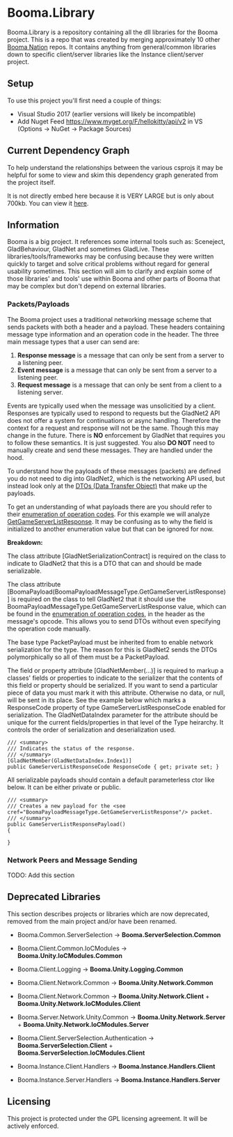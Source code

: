 # Booma.Library

Booma.Library is a repository containing all the dll libraries for the Booma project. This is a repo that was created by merging approximately 10 other [Booma Nation](www.github.com/BoomaNation) repos. It contains anything from general/common libraries down to specific client/server libraries like the Instance client/server project.

## Setup

To use this project you'll first need a couple of things:

* Visual Studio 2017 (earlier versions will likely be incompatible)
* Add Nuget Feed https://www.myget.org/F/hellokitty/api/v2 in VS (Options -> NuGet -> Package Sources)

## Current Dependency Graph

To help understand the relationships between the various csprojs it may be helpful for some to view and skim this dependency graph generated from the project itself.

It is not directly embed here because it is VERY LARGE but is only about 700kb. You can view it [here](http://i.imgur.com/gFSK3Uc.png).

## Information

Booma is a big project. It references some internal tools such as: Sceneject, GladBehaviour, GladNet and sometimes GladLive. These libraries/tools/frameworks may be confusing because they were written quickly to target and solve critical problems without regard for general usability sometimes. This section will aim to clarify and explain some of those libraries' and tools' use within Booma and other parts of Booma that may be complex but don't depend on external libraries.

### Packets/Payloads

The Booma project uses a traditional networking message scheme that sends packets with both a header and a payload. These headers containing message type information and an operation code in the header. The three main message types that a user can send are:

1. **Response message** is a message that can only be sent from a server to a listening peer.
2. **Event message** is a message that can only be sent from a server to a listening peer.
3. **Request message** is a message that can only be sent from a client to a listening server.

Events are typically used when the message was unsolicitied by a client. Responses are typically used to respond to requests but the GladNet2 API does not offer a system for continuations or async handling. Therefore the context for a request and response will not be the same. Though this may change in the future. There is **NO** enforcement by GladNet that requires you to follow these semantics. It is just suggested. You also **DO NOT** need to manually create and send these messages. They are handled under the hood.

To understand how the payloads of these messages (packets) are defined you do not need to dig into GladNet2, which is the networking API used, but instead look only at the [DTOs (Data Transfer Object)](https://martinfowler.com/eaaCatalog/dataTransferObject.html) that make up the payloads.

To get an understanding of what payloads there are you should refer to their [enumeration of operation codes](https://github.com/BoomaNation/Booma.Library/blob/master/src/Booma.Payloads.Common/Enums/BoomaPayloadMessageType.cs). For this example we will analyze [GetGameServerListResponse](https://github.com/BoomaNation/Booma.Library/blob/master/src/Booma.Payloads.ServerSelection/Payloads/GameServerListResponsePayload.cs). It may be confusing as to why the field is initialized to another enumeration value but that can be ignored for now.

**Breakdown:**

The class attribute [GladNetSerializationContract] is required on the class to indicate to GladNet2 that this is a DTO that can and should be made serializable.

The class attribute [BoomaPayload(BoomaPayloadMessageType.GetGameServerListResponse)] is required on the class to tell GladNet2 that it should use the BoomaPayloadMessageType.GetGameServerListResponse value, which can be found in the [enumeration of operation codes](https://github.com/BoomaNation/Booma.Library/blob/master/src/Booma.Payloads.Common/Enums/BoomaPayloadMessageType.cs), in the header as the message's opcode. This allows you to send DTOs without even specifying the operation code manually.

The base type PacketPayload must be inherited from to enable network serialization for the type. The reason for this is GladNet2 sends the DTOs polymorphically so all of them must be a PacketPayload.

The field or property attribute [GladNetMember(...)] is required to markup a classes' fields or properties to indicate to the serializer that the contents of this field or property should be serialized. If you want to send a particular piece of data you must mark it with this attribute. Otherwise no data, or null, will be sent in its place. See the example below which marks a ResponseCode property of type GameServerListResponseCode enabled for serialization. The GladNetDataIndex parameter for the attribute should be unique for the current fields/properties in that level of the Type heirarchy. It controls the order of serialization and deserialization used.

```
/// <summary>
/// Indicates the status of the response.
/// </summary>
[GladNetMember(GladNetDataIndex.Index1)]
public GameServerListResponseCode ResponseCode { get; private set; }
```

All serializable payloads should contain a default parameterless ctor like below. It can be either private or public.

```
/// <summary>
/// Creates a new payload for the <see cref="BoomaPayloadMessageType.GetGameServerListResponse"/> packet.
/// </summary>
public GameServerListResponsePayload()
{

}
```

### Network Peers and Message Sending

TODO: Add this section

## Deprecated Libraries

This section describes projects or libraries which are now deprecated, removed from the main project and/or have been renamed.

* Booma.Common.ServerSelection -> **Booma.ServerSelection.Common**

* Booma.Client.Common.IoCModules -> **Booma.Unity.IoCModules.Common**

* Booma.Client.Logging -> **Booma.Unity.Logging.Common**

* Booma.Client.Network.Common -> **Booma.Unity.Network.Common**

* Booma.Client.Network.Common -> **Booma.Unity.Network.Client** + **Booma.Unity.Network.IoCModules.Client**

* Booma.Server.Network.Unity.Common -> **Booma.Unity.Network.Server** + **Booma.Unity.Network.IoCModules.Server**

* Booma.Client.ServerSelection.Authentication -> **Booma.ServerSelection.Client** + **Booma.ServerSelection.IoCModules.Client**

* Booma.Instance.Client.Handlers -> **Booma.Instance.Handlers.Client**

* Booma.Instance.Server.Handlers -> **Booma.Instance.Handlers.Server**


## Licensing

This project is protected under the GPL licensing agreement. It will be actively enforced.
